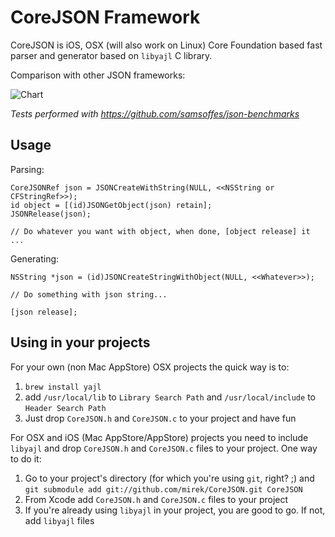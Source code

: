 # CoreJSON Framework

CoreJSON is iOS, OSX (will also work on Linux) Core Foundation based fast parser and generator based on `libyajl` C library.

Comparison with other JSON frameworks:

![Chart](http://chart.apis.google.com/chart?chxl=1:|TouchJSON|JSON+Framework|YAJL|Apple+JSON|CoreJSON|JSONKit&chxr=0,0,60&chxt=x,y&chbh=a&chs=300x165&cht=bhg&chco=94AAC8&chds=0,237.904&chd=t:46.582,63.192,128.143,129.231,154.504,237.904&chtt=1+Iteration%2C+iPhone+4+iOS+4.2.1)

_Tests performed with https://github.com/samsoffes/json-benchmarks_

## Usage

Parsing:

    CoreJSONRef json = JSONCreateWithString(NULL, <<NSString or CFStringRef>>);
    id object = [(id)JSONGetObject(json) retain];
    JSONRelease(json);
    
    // Do whatever you want with object, when done, [object release] it
    ...

Generating:

    NSString *json = (id)JSONCreateStringWithObject(NULL, <<Whatever>>);
    
    // Do something with json string...
    
    [json release];

## Using in your projects

For your own (non Mac AppStore) OSX projects the quick way is to:

1. `brew install yajl`
2. add `/usr/local/lib` to `Library Search Path` and `/usr/local/include` to `Header Search Path`
3. Just drop `CoreJSON.h` and `CoreJSON.c` to your project and have fun

For OSX and iOS (Mac AppStore/AppStore) projects you need to include `libyajl` and drop `CoreJSON.h` and `CoreJSON.c` files to your project.
One way to do it:

1. Go to your project's directory (for which you're using `git`, right? ;) and `git submodule add git://github.com/mirek/CoreJSON.git CoreJSON`
2. From Xcode add `CoreJSON.h` and `CoreJSON.c` files to your project
3. If you're already using `libyajl` in your project, you are good to go. If not, add `libyajl` files
